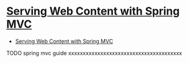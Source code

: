 # [Serving Web Content with Spring MVC](https://spring.io/guides/gs/serving-web-content/)

- [Serving Web Content with Spring MVC](#serving-web-content-with-spring-mvc)















TODO spring mvc guide xxxxxxxxxxxxxxxxxxxxxxxxxxxxxxxxxxxxxxx